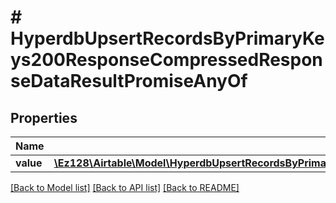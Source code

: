 # # HyperdbUpsertRecordsByPrimaryKeys200ResponseCompressedResponseDataResultPromiseAnyOf

## Properties

Name | Type | Description | Notes
------------ | ------------- | ------------- | -------------
**value** | [**\Ez128\Airtable\Model\HyperdbUpsertRecordsByPrimaryKeys200ResponseCompressedResponseDataResultPromiseAnyOfValue**](HyperdbUpsertRecordsByPrimaryKeys200ResponseCompressedResponseDataResultPromiseAnyOfValue.md) |  |

[[Back to Model list]](../../README.md#models) [[Back to API list]](../../README.md#endpoints) [[Back to README]](../../README.md)
